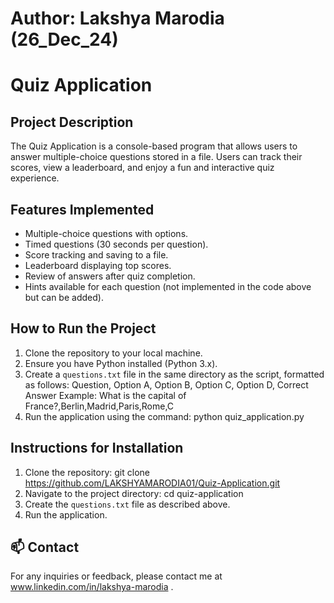 # Author: Lakshya Marodia (26_Dec_24)
# Quiz Application

## Project Description
The Quiz Application is a console-based program that allows users to answer multiple-choice questions stored in a file. Users can track their scores, view a leaderboard, and enjoy a fun and interactive quiz experience.

## Features Implemented
- Multiple-choice questions with options.
- Timed questions (30 seconds per question).
- Score tracking and saving to a file.
- Leaderboard displaying top scores.
- Review of answers after quiz completion.
- Hints available for each question (not implemented in the code above but can be added).

## How to Run the Project
1. Clone the repository to your local machine.
2. Ensure you have Python installed (Python 3.x).
3. Create a `questions.txt` file in the same directory as the script, formatted as follows:
   Question, Option A, Option B, Option C, Option D, Correct Answer
Example:
What is the capital of France?,Berlin,Madrid,Paris,Rome,C
4. Run the application using the command:
   python quiz_application.py

## Instructions for Installation
1. Clone the repository:
   git clone https://github.com/LAKSHYAMARODIA01/Quiz-Application.git
2. Navigate to the project directory:
   cd quiz-application
3. Create the `questions.txt` file as described above.
4. Run the application.
## 📫 Contact
For any inquiries or feedback, please contact me at www.linkedin.com/in/lakshya-marodia .

